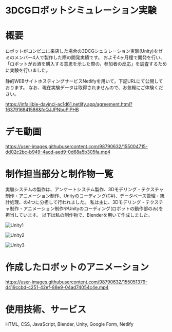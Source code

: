 # 3DCGロボットシミュレーション実験

# 概要
ロボットがコンビニに来店した場合の3DCGシュミレーション実験(Unity)をゼミのメンバー4人で製作した際の開発実績です。
およそ4ヶ月程で開発を行い、「ロボットがお酒を購入する意思を示した際の，参加者の反応」を調査するために実験を行いました。


静的WEBサイトホスティングサービスNetlifyを用いて，下記URLにて公開しております。
なお、現在実験データは取得されませんので、お気軽にご体験ください。

https://infallible-davinci-ac1d61.netlify.app/agreement.html?1637916841586&foQJJPNbuPiPHB

# デモ動画
https://user-images.githubusercontent.com/98790632/155004715-dd02c2bc-b949-4acd-aed9-0d68a5b305fa.mp4

# 制作担当部分と制作物一覧
実験システムの製作は、アンケートシステム製作、3Dモデリング・テクスチャ制作・アニメーション制作、Unityのコーディング(C#)、データベース管理・統計処理、の4つに分担して行われました。
私は主に、3Dモデリング・テクスチャ制作・アニメーション制作やUnityのコーディング(ロボットの動作部のみ)を担当しています。
以下は私の制作物で、Blenderを用いて作成しました。

![Unity1](https://user-images.githubusercontent.com/98790632/155042527-6cf72451-5b87-400a-bcf8-1c65e2f65ad8.png)

![Unity2](https://user-images.githubusercontent.com/98790632/155042536-6073da67-5faa-4197-b8a6-ab00bd46e3bc.png)

![Unity3](https://user-images.githubusercontent.com/98790632/155042546-540ca6c5-c195-40f9-8061-ff7dcdd6831e.png)

# 作成したロボットのアニメーション
https://user-images.githubusercontent.com/98790632/155051379-d419ccbd-c251-42ef-88e9-04ad74054c4e.mp4


# 使用技術、サービス
HTML, CSS, JavaScript, Blender, Unity, Google Form, Netlify
